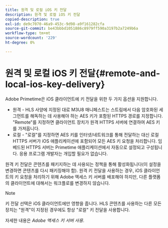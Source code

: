 ```yaml
---
title: 원격 및 로컬 iOS 키 전달
description: 원격 및 로컬 iOS 키 전달
copied-description: true
exl-id: de9c7070-46a9-453c-9d98-a9f161282cfa
source-git-commit: be43bbbd1051886c8979ff590a3197b2a7249b6a
workflow-type: tm+mt
source-wordcount: '229'
ht-degree: 0%

---
```


# 원격 및 로컬 iOS 키 전달{#remote-and-local-ios-key-delivery}

Adobe Primetime은 iOS 클라이언트에 키 전달을 위한 두 가지 옵션을 지원합니다.

* 원격 - HLS 사양에 지정된 대로 M3U8 매니페스트는 스트림에서 다음 암호화된 세그먼트를 해독하는 데 사용해야 하는 AES 키가 포함된 HTTPS 경로를 지정합니다. &quot;Remote&quot;를 지정하면 클라이언트 장치가 원격 HTTPS 서버에 연결하여 AES 키를 가져옵니다.
* 로컬 - &quot;로컬&quot;를 지정하면 AES 키를 인터넷/네트워크를 통해 전달하는 대신 로컬 HTTPS 서버가 iOS 애플리케이션에 포함되어 모든 AES 키 요청을 처리합니다. 임베드된 HTTPS 서버는 Primetime 애플리케이션에서 자동으로 설정되고 구성됩니다. 응용 프로그램 개발자는 개입할 필요가 없습니다.

원격 키 전달은 콘텐츠를 패키지하는 데 사용되는 정책을 통해 활성화됩니다(이 설정을 변경하면 콘텐츠를 다시 패키징해야 함). 원격 키 전달을 사용하는 경우, iOS 클라이언트의 키 요청을 처리하기 위해 Adobe 액세스 키 서버를 배포해야 하지만, 다른 플랫폼의 클라이언트에 대해서는 워크플로를 변경하지 않습니다.

>[!NOTE]
>
>키 전달 선택은 iOS 클라이언트에만 영향을 줍니다. HLS 콘텐츠를 사용하는 다른 모든 장치는 &quot;원격&quot;이 지정된 경우에도 항상 &quot;로컬&quot; 키 전달을 사용합니다.

자세한 내용은 *Adobe 액세스 키 서버 사용*.

